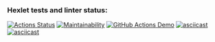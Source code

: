 ### Hexlet tests and linter status:
[![Actions Status](https://github.com/Evgeniy3/frontend-project-lvl1/workflows/hexlet-check/badge.svg)](https://github.com/Evgeniy3/frontend-project-lvl1/actions)
[![Maintainability](https://api.codeclimate.com/v1/badges/a99a88d28ad37a79dbf6/maintainability)](https://codeclimate.com/github/codeclimate/codeclimate/maintainability)
[![GitHub Actions Demo](https://github.com/Evgeniy3/frontend-project-lvl1/actions/workflows/github-actions-demo.yml/badge.svg)](https://github.com/Evgeniy3/frontend-project-lvl1/actions/workflows/github-actions-demo.yml)
 [![asciicast](https://asciinema.org/a/486279.svg)](https://asciinema.org/a/486279)
 [![asciicast](https://asciinema.org/a/486659.svg)](https://asciinema.org/a/486659)